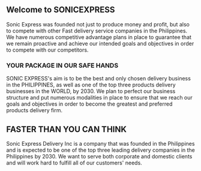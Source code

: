 ## Welcome to SONICEXPRESS

Sonic Express was founded not 
just to produce money and profit,
but also to compete with other
Fast delivery service companies 
in the Philippines. We have numerous 
competitive advantage plans in place 
to guarantee that we remain proactive 
and achieve our intended goals and 
objectives in order to compete with our 
competitors.



### YOUR PACKAGE IN OUR SAFE HANDS 

SONIC EXPRESS's aim is to be the best 
and only chosen delivery business in the 
PHILIPPINES, as well as one of the top 
three products delivery businesses 
in the WORLD, by 2030.
We plan to perfect our business structure 
and put numerous modalities in place to ensure
that we reach our goals and objectives in order to
become the greatest and preferred products
delivery firm.


## FASTER THAN YOU CAN THINK
Sonic Express Delivery Inc 
is a company that was founded 
in the Philippines and is expected 
to be one of the top three leading 
delivery companies in the
Philippines by 2030. 
We want to serve both corporate 
and domestic clients and 
will work hard to fulfill all of 
our customers' needs.










